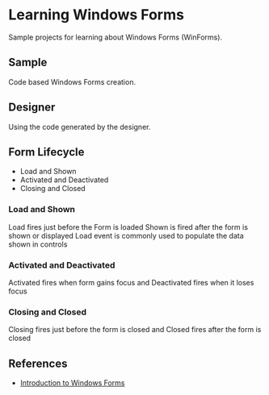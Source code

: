 # Learning Windows Forms

Sample projects for learning about Windows Forms (WinForms).

## Sample

Code based Windows Forms creation.

## Designer

Using the code generated by the designer.

## Form Lifecycle

- Load and Shown
- Activated and Deactivated
- Closing and Closed

### Load and Shown

Load fires just before the Form is loaded
Shown is fired after the form is shown or displayed
Load event is commonly used to populate the data shown in controls

### Activated and Deactivated

Activated fires when form gains focus and Deactivated fires when it loses focus

### Closing and Closed

Closing fires just before the form is closed and Closed fires after the form is closed

## References

- [Introduction to Windows Forms](https://app.pluralsight.com/library/courses/windows-forms-introduction-with-visual-basic/table-of-contents)
